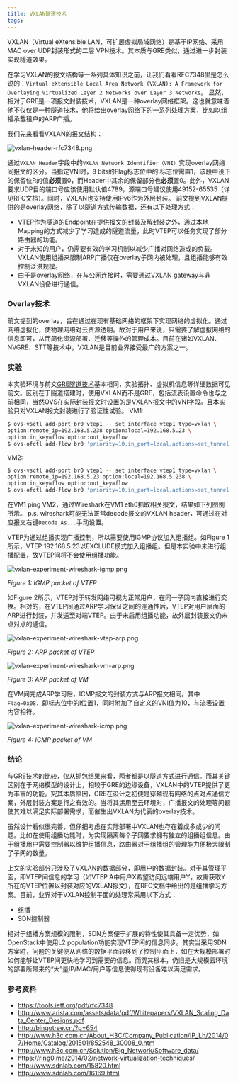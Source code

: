 ```yaml
---
title: VXLAN隧道技术
tags:
---
```


VXLAN（Virtual eXtensible LAN，可扩展虚拟局域网络）是基于IP网络、采用MAC over UDP封装形式的二层 VPN技术。其本质与GRE类似，通过进一步封装实现隧道效果。

在学习VXLAN的报文结构等一系列具体知识之前，让我们看看RFC7348里是怎么说的：`Virtual eXtensible Local Area Network (VXLAN): A Framework for Overlaying Virtualized Layer 2 Networks over Layer 3 Networks`。
显然，相对于GRE是一项报文封装技术，VXLAN是一种overlay网络框架。这也就意味着他不仅仅是一种隧道技术，他将给出overlay网络下的一系列处理方案，比如以组播承载租户的ARP广播。

<!-- more -->

我们先来看看VXLAN的报文结构：

![vxlan-header-rfc7348.png](./vxlan-header-rfc7348.png)

通过`VXLAN Header`字段中的`VXLAN Network Identifier（VNI）`实现overlay网络间报文的区分。当指定VNI时，8 bits的Flag标志位中的I标志位需置1，该段中设下的保留位R的值**必须**置0，而Header中其余的保留部分也**必须**置0。此外，VXLAN要求UDP目的端口号应该使用默认值4789，源端口号建议使用49152-65535（详见RFC文档）。同时，VXLAN也支持使用IPv6作为外层封装。
前文提到VXLAN提供的是overlay网络，除了以隧道方式传输数据，还有以下处理方式：
- VTEP作为隧道的Endpoint在提供报文的封装及解封装之外，通过本地Mapping的方式减少了学习造成的隧道流量，此时VTEP可以任务实现了部分路由器的功能。
- 对于未知的用户，仍需要有效的学习机制以减少广播对网络造成的负载。VXLAN使用组播来限制ARP广播仅在overlay子网内被处理，且组播能够有效控制泛洪规模。
- 由于是overlay网络，在与公网连接时，需要通过VXLAN gateway与非VXLAN设备进行通信。

### Overlay技术

前文提到的overlay，旨在通过在现有基础网络的框架下实现网络的虚拟化。通过网络虚拟化，使物理网络对云资源透明。故对于用户来说，只需要了解虚拟网络的信息即可，从而简化资源部署、迁移等操作的管理成本。目前在诸如VXLAN、NVGRE、STT等技术中，VXLAN是目前业界接受最广的方案之一。

### 实验

本实验环境与前文[GRE隧道技术](http://warcy.github.io/2016/04/29/GRE%E9%9A%A7%E9%81%93%E6%8A%80%E6%9C%AF/)基本相同，实验拓扑、虚拟机信息等详细数据可见前文。区别在于隧道搭建时，使用VXLAN而不是GRE，包括流表设置命令也与之前相同，当然OVS在实际封装报文时设置的是VXLAN报文中的VNI字段。且本实验只对VXLAN报文封装进行了验证性试验。
VM1:

```bash
$ ovs-vsctl add-port br0 vtep1 -- set interface vtep1 type=vxlan \
option:remote_ip=192.168.5.238 option:local=192.168.5.23 \
option:in_key=flow option:out_key=flow
$ ovs-ofctl add-flow br0 'priority=10,in_port=local,actions=set_tunnel:10,output=2'
```

VM2:

```bash
$ ovs-vsctl add-port br0 vtep1 -- set interface vtep1 type=vxlan \
option:remote_ip=192.168.5.23 option:local=192.168.5.238 \
option:in_key=flow option:out_key=flow
$ ovs-ofctl add-flow br0 'priority=10,in_port=local,actions=set_tunnel:10,output=2'
```

在VM1 ping VM2，通过Wireshark在VM1 eth0抓取相关报文，结果如下列图例所示。
p.s. wireshark可能无法正常decode报文的VXLAN header，可通过在对应报文右键`Decode As...`手动设置。

VTEP为通过组播实现广播控制，所以需要使用IGMP协议加入组播组。如Figure 1所示，VTEP 192.168.5.23以EXCLUDE模式加入组播组。但是本实验中未进行组播配置，故VTEP间将不会使用组播功能。

![vxlan-experiment-wireshark-igmp.png](./vxlan-experiment-wireshark-igmp.png)

*Figure 1: IGMP packet of VTEP*

如Figure 2所示，VTEP对于转发网络可视为正常用户，在同一子网内直接进行交换。相对的，在VTEP间通过ARP学习保证之间的连通性后，VTEP对用户层面的ARP进行封装，并发送至对端VTEP。由于未启用组播功能，故外层封装报文仍未点对点的通信。

![vxlan-experiment-wireshark-vtep-arp.png](./vxlan-experiment-wireshark-vtep-arp.png)

*Figure 2: ARP packet of VTEP*

![vxlan-experiment-wireshark-vm-arp.png](./vxlan-experiment-wireshark-vm-arp.png)

*Figure 3: ARP packet of VM*

在VM间完成ARP学习后，ICMP报文的封装方式与ARP报文相同。其中`Flag=0x08`，即标志位中的I位置1，同时附加了自定义的VNI值为10，与流表设置内容相符。

![vxlan-experiment-wireshark-icmp.png](./vxlan-experiment-wireshark-icmp.png)

*Figure 4: ICMP packet of VM*

### 结论

与GRE技术的比较，仅从抓包结果来看，两者都是以隧道方式进行通信。而其关键区别在于网络模型的设计上，相较于GRE的边缘设备，VXLAN中的VTEP提供了更为丰富的功能。究其本质原因，GRE在设计之初便是穿越现有网络的点对点通信方案，外层封装方案是行之有效的。当将其运用至云环境时，广播报文的处理等问题使其难以满足实际部署需求，而催生出VXLAN为代表的overlay技术。

虽然设计看似很完善，但仔细考虑在实际部署中VXLAN也存在着或多或少的问题。比如在使用组播功能时，为实现隔离每个子网要求拥有独立的组播组信息。由于组播用户需要控制器以维护组播信息，路由器对于组播组的管理能力便极大限制了子网的数量。

上文的实验部分只涉及了VXLAN的数据部分，即用户的数据封装。对于其管理平面，即VTEP间信息的学习（如VTEP A中用户X希望访问远端用户Y，故需获取Y所在的VTEP位置以封装对应的VXLAN报文），在RFC文档中给出的是组播学习方案。目前，业界对于VXLAN控制平面的处理常采用以下方式：

- 组播
- SDN控制器

相对于组播方案规模的限制，SDN方案便于扩展的特性使其具备一定优势，如OpenStack中使用L2 population功能实现VTEP间的信息同步。其实当采用SDN方案时，问题的关键便从网络的数据平面转移到了控制平面上，如在大规模部署时如何能够让VTEP间更快地学习到需要的信息。而究其根本，仍旧是大规模云环境的部署所带来的“大”量IP/MAC/用户等信息使得现有设备难以满足需求。

### 参考资料

- https://tools.ietf.org/pdf/rfc7348
- http://www.arista.com/assets/data/pdf/Whitepapers/VXLAN_Scaling_Data_Center_Designs.pdf
- http://bingotree.cn/?p=654
- http://www.h3c.com.cn/About_H3C/Company_Publication/IP_Lh/2014/07/Home/Catalog/201501/852548_30008_0.htm
- http://www.h3c.com.cn/Solution/Big_Network/Software_data/
- https://ring0.me/2014/02/network-virtualization-techniques/
- http://www.sdnlab.com/15820.html
- http://www.sdnlab.com/16169.html

